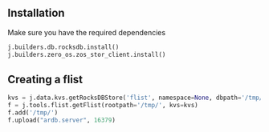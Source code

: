 ## Installation

Make sure you have the required dependencies

```python
j.builders.db.rocksdb.install()
j.builders.zero_os.zos_stor_client.install()
```

## Creating a flist

```python
kvs = j.data.kvs.getRocksDBStore('flist', namespace=None, dbpath='/tmp/demo-flist.db')
f = j.tools.flist.getFlist(rootpath='/tmp/', kvs=kvs)
f.add('/tmp/')
f.upload("ardb.server", 16379)
```

